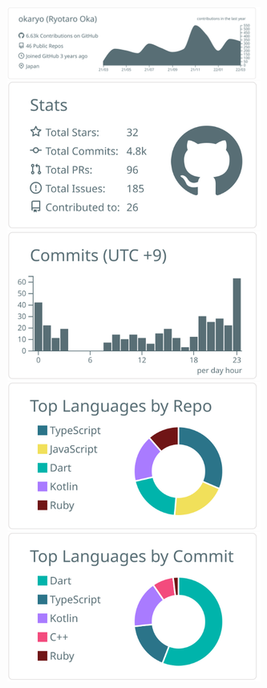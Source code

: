 
[![](./profile-summary-card-output/default/0-profile-details.svg)](https://github.com/vn7n24fzkq/github-profile-summary-cards)
[![](./profile-summary-card-output/default/3-stats.svg)](https://github.com/vn7n24fzkq/github-profile-summary-cards) [![](./profile-summary-card-output/default/4-productive-time.svg)](https://github.com/vn7n24fzkq/github-profile-summary-cards)
[![](./profile-summary-card-output/default/1-repos-per-language.svg)](https://github.com/vn7n24fzkq/github-profile-summary-cards) [![](./profile-summary-card-output/default/2-most-commit-language.svg)](https://github.com/vn7n24fzkq/github-profile-summary-cards)
